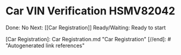 # Car VIN Verification HSMV82042

Done: No
Next: [[Car Registration]]
Ready/Waiting: Ready to start

[//begin]: # "Autogenerated link references for markdown compatibility"
[Car Registration]: Car Registration.md "Car Registration"
[//end]: # "Autogenerated link references"